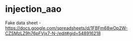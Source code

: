 # injection_aao

Fake data sheet - https://docs.google.com/spreadsheets/d/1FBFm68wOp2W-CZSMzLZ9h76pFVjx7-N-/edit#gid=548916218
